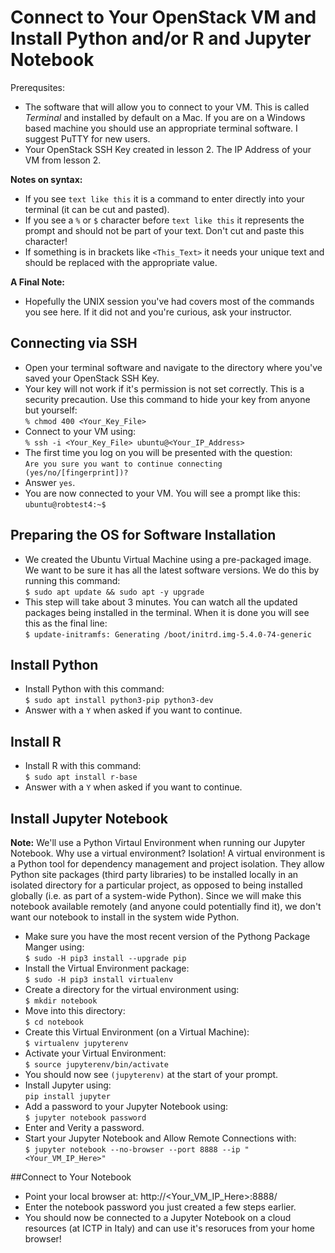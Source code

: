 # Connect to Your OpenStack VM and Install Python and/or R and Jupyter Notebook

Prerequsites: 
   * The software that will allow you to connect to your VM. This is called _Terminal_ and installed by default on a Mac. If you are on a Windows based machine you should use an appropriate terminal software. I suggest PuTTY for new users. 
   * Your OpenStack SSH Key created in lesson 2. The IP Address of your VM from lesson 2. 

**Notes on syntax:**
   * If you see ```text like this``` it is a command to enter directly into your terminal (it can be cut and pasted).
   * If you see a ```%``` or ```$``` character before ```text like this``` it represents the prompt and should not be part of your text. Don't cut and paste this character!
   * If something is in brackets like ```<This_Text>``` it needs your unique text and should be replaced with the appropriate value.

**A Final Note:**
   * Hopefully the UNIX session you've had covers most of the commands you see here. If it did not and you're curious, ask your instructor.  

## Connecting via SSH
   * Open your terminal software and navigate to the directory where you've saved your OpenStack SSH Key. 
   * Your key will not work if it's permission is not set correctly. This is a security precaution. Use this command to hide your key from anyone but yourself: <br>
   ```% chmod 400 <Your_Key_File>```
   * Connect to your VM using: <br>
   ```% ssh -i <Your_Key_File> ubuntu@<Your_IP_Address>```
   * The first time you log on you will be presented with the question: <br>
   ```Are you sure you want to continue connecting (yes/no/[fingerprint])?```
   * Answer ```yes```. 
   * You are now connected to your VM. You will see a prompt like this: <br>
   ```ubuntu@robtest4:~$```

## Preparing the OS for Software Installation
   * We created the Ubuntu Virtual Machine using a pre-packaged image. We want to be sure it has all the latest software versions. We do this by running this command: <br>
   ```$ sudo apt update && sudo apt -y upgrade```
   * This step will take about 3 minutes. You can watch all the updated packages being installed in the terminal. When it is done you will see this as the final line: <br>
   ```$ update-initramfs: Generating /boot/initrd.img-5.4.0-74-generic```

## Install Python
   * Install Python with this command: <br>
   ```$ sudo apt install python3-pip python3-dev```
   * Answer with a ```Y``` when asked if you want to continue. 

## Install R
   * Install R with this command: <br>
   ```$ sudo apt install r-base```
   * Answer with a ```Y``` when asked if you want to continue.

## Install Jupyter Notebook

**Note:** We'll use a Python Virtaul Environment when running our Jupyter Notebook. Why use a virtual environment? Isolation! A virtual environment is a Python tool for dependency management and project isolation. They allow Python site packages (third party libraries) to be installed locally in an isolated directory for a particular project, as opposed to being installed globally (i.e. as part of a system-wide Python). Since we will make this notebook available remotely (and anyone could potentially find it), we don't want our notebook to install in the system wide Python. 
   * Make sure you have the most recent version of the Pythong Package Manger using: <br>
   ```$ sudo -H pip3 install --upgrade pip```
   * Install the Virtual Environment package: <br>
   ```$ sudo -H pip3 install virtualenv```
   * Create a directory for the virtual environment using: <br>
   ```$ mkdir notebook```
   * Move into this directory: <br>
   ```$ cd notebook```
   * Create this Virtual Environment (on a Virtual Machine): <br>
   ```$ virtualenv jupyterenv```
   * Activate your Virtual Environment: <br>
   ```$ source jupyterenv/bin/activate```
   * You should now see ```(jupyterenv)``` at the start of your prompt.
   * Install Jupyter using: <br>
   ```pip install jupyter```
   * Add a password to your Jupyter Notebook using: <br>
   ```$ jupyter notebook password```
   * Enter and Verity a password. 
   * Start your Jupyter Notebook and Allow Remote Connections with: <br>
   ```$ jupyter notebook --no-browser --port 8888 --ip "<Your_VM_IP_Here>"```
   
##Connect to Your Notebook

   * Point your local browser at: http://<Your_VM_IP_Here>:8888/
   * Enter the notebook password you just created a few steps earlier. 
   * You should now be connected to a Jupyter Notebook on a cloud resources (at ICTP in Italy) and can use it's resoruces from your home browser!


